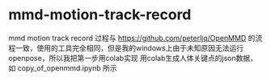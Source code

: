 # mmd-motion-track-record
mmd motion track record
过程与 https://github.com/peterljq/OpenMMD 的流程一致，使用的工具完全相同，但是我的windows上由于未知原因无法运行openpose，所以我把第一步用colab实现
用colab生成人体关键点的json数据，如 copy_of_openmmd.ipynb 所示
